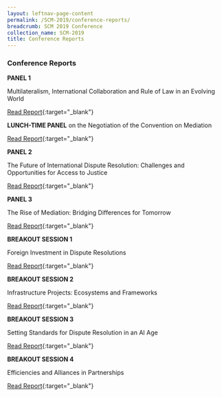 ```yaml
---
layout: leftnav-page-content
permalink: /SCM-2019/conference-reports/
breadcrumb: SCM 2019 Conference
collection_name: SCM-2019
title: Conference Reports
---
```


### **Conference Reports** ###

**PANEL 1**

Multilateralism, International Collaboration and Rule of Law in an Evolving World

[Read Report](../../pdf/1-Report-Panel-1.pdf){:target="_blank"}

**LUNCH-TIME PANEL**
on the Negotiation of the Convention on Mediation

[Read Report](../../pdf/2-Report-Lunch-time-Panel.pdf){:target="_blank"}

**PANEL 2**

The Future of International Dispute Resolution: Challenges and Opportunities for Access to Justice

[Read Report](../../pdf/3-Report-Panel-2.pdf){:target="_blank"}

**PANEL 3**

The Rise of Mediation: Bridging Differences for Tomorrow

[Read Report](../../pdf/4-Report-Panel-3.pdf){:target="_blank"}

**BREAKOUT SESSION 1**

Foreign Investment in Dispute Resolutions

[Read Report](../../pdf/5-Report-Breakout-Session-1.pdf){:target="_blank"}

**BREAKOUT SESSION 2**

Infrastructure Projects: Ecosystems and Frameworks

[Read Report](../../pdf/6-Report-Breakout-Session-2.pdf){:target="_blank"}

**BREAKOUT SESSION 3**

Setting Standards for Dispute Resolution in an AI Age

[Read Report](../../pdf/7-Report-Breakout-Session-3.pdf){:target="_blank"}

**BREAKOUT SESSION 4**

Efficiencies and Alliances in Partnerships

[Read Report](../../pdf/8-Report-Breakout-Session-4.pdf){:target="_blank"}


